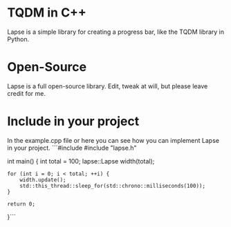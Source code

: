 # TQDM in C++
Lapse is a simple library for creating a progress bar, like the TQDM library in Python.

# Open-Source
Lapse is a full open-source library.
Edit, tweak at will, but please leave credit for me.

# Include in your project
In the example.cpp file or here you can see how you can implement Lapse in your project.
´´´#include <thread>
#include "lapse.h"

int main() {
    int total = 100;
    lapse::Lapse width(total);

    for (int i = 0; i < total; ++i) {
        width.update();
        std::this_thread::sleep_for(std::chrono::milliseconds(100));
    }

    return 0;
}´´´
